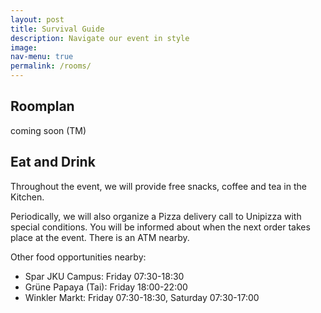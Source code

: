 ```yaml
---
layout: post
title: Survival Guide
description: Navigate our event in style
image: 
nav-menu: true
permalink: /rooms/
---
```


## Roomplan

coming soon (TM)

## Eat and Drink

Throughout the event, we will provide free snacks, coffee and tea in the Kitchen.

Periodically, we will also organize a Pizza delivery call to Unipizza with special conditions.
You will be informed about when the next order takes place at the event.
There is an ATM nearby.

Other food opportunities nearby:
* Spar JKU Campus: Friday 07:30-18:30
* Grüne Papaya (Tai): Friday 18:00-22:00
* Winkler Markt: Friday 07:30-18:30, Saturday 07:30-17:00
